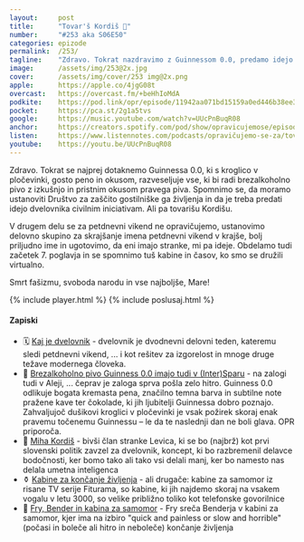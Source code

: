 ```yaml
---
layout: 	post
title:  	"Tovar'š Kordiš 🚩"
number: 	"#253 aka S06E50"
categories:	epizode
permalink:	/253/
tagline: 	"Zdravo. Tokrat nazdravimo z Guinnessom 0.0, predamo idejo dvelovnika tovarišu Kordišu, ustanovimo delovno skupino za petdnevni vikend, obiščemo 7. poglavje in se spomnimo tuš kabine!"
image:		/assets/img/253@2x.jpg
cover:		/assets/img/cover/253 img@2x.png
apple:		https://apple.co/4jgG08t
overcast:	https://overcast.fm/+beHhIoMdA
podkite:	https://pod.link/opr/episode/11942aa071bd15159a0ed446b38ee3b4
pocket:		https://pca.st/2g1a5tvs
google:		https://music.youtube.com/watch?v=UUcPnBuqR08
anchor:		https://creators.spotify.com/pod/show/opravicujemose/episodes/Tovar-Kordi-e30sdbc
listen:		https://www.listennotes.com/podcasts/opravičujemo-se-za/tovarš-kordiš-OCsmH_1DJQo/embed/
youtube:	https://youtu.be/UUcPnBuqR08
---
```


Zdravo. Tokrat se najprej dotaknemo Guinnessa 0.0, ki s kroglico v pločevinki, gosto peno in okusom, razveseljuje vse, ki bi radi brezalkoholno pivo z izkušnjo in pristnim okusom pravega piva. Spomnimo se, da moramo ustanoviti Društvo za zaščito gostilniške ga življenja in da je treba predati idejo dvelovnika civilnim iniciativam. Ali pa tovarišu Kordišu. 

V drugem delu se za petdnevni vikend ne opravičujemo, ustanovimo delovno skupino za skrajšanje imena petdnevni vikend v krajše, bolj priljudno ime in ugotovimo, da eni imajo stranke, mi pa ideje. Obdelamo tudi začetek 7. poglavja in se spomnimo tuš kabine in časov, ko smo se družili virtualno. 

Smrt fašizmu, svoboda narodu in vse najboljše, Mare! 

{% include player.html %}
{% include poslusaj.html %}

<!--break-->

#### Zapiski

- 🗓️ [Kaj je dvelovnik](https://opravicujemo.se/251/) - dvelovnik je dvodnevni delovni teden, kateremu sledi petdnevni vikend, ... i kot rešitev za izgorelost in mnoge druge težave modernega človeka.
- 🍺 [Brezalkoholno pivo Guinness 0.0 imajo tudi v (Inter)Sparu](https://www.spar.si/online/brezalkoholno-pivo-guinness-00-044l/p/659176) - na zalogi tudi v Aleji, ... čeprav je zaloga sprva pošla zelo hitro. Guinness 0.0 odlikuje bogata kremasta pena, značilno temna barva in subtilne note pražene kave ter čokolade, ki jih ljubitelji Guinnessa dobro poznajo. Zahvaljujoč dušikovi kroglici v pločevinki je vsak požirek skoraj enak pravemu točenemu Guinnessu – le da te naslednji dan ne boli glava. OPR priporoča. 
- 🔴 [Miha Kordiš](https://sl.wikipedia.org/wiki/Miha_Kordi%C5%A1) - bivši član stranke Levica, ki se bo (najbrž) kot prvi slovenski politik zavzel za dvelovnik, koncept, ki bo razbremenil delavce bodočnosti, ker bomo tako ali tako vsi delali manj, ker bo namesto nas delala umetna inteligenca 
- ⚱️ [Kabine za končanje življenja](https://futurama.fandom.com/wiki/Suicide_Booth) - ali drugače: kabine za samomor iz risane TV serije Fiturama, so kabine, ki jih najdemo skoraj na vsakem vogalu v letu 3000, so velike približno toliko kot telefonske govorilnice 
- 🤖 [Fry, Bender in kabina za samomor](https://www.youtube.com/watch?v=EbmQxZkSswI) - Fry sreča Benderja v kabini za samomor, kjer ima na izbiro "quick and painless or slow and horrible" (počasi in boleče ali hitro in neboleče) končanje življenja 